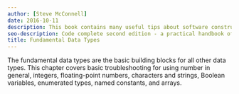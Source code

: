 ```yaml
---
author: [Steve McConnell]
date: 2016-10-11
description: This book contains many useful tips about software construction and best practices on creating clean code. A list of issues that can happen during software construction and how to avoid them by testing your code before writing them. The best part is the checklist at the end of every section containing useful items to check for during software construction.
seo-description: Code complete second edition - a practical handbook of software construction by Steve McConnell notes.
title: Fundamental Data Types
---
```


The fundamental data types are the basic building blocks for all other data types. This chapter covers basic troubleshooting for using number in general, integers, floating-point numbers, characters and strings, Boolean variables, enumerated types, named constants, and arrays.
